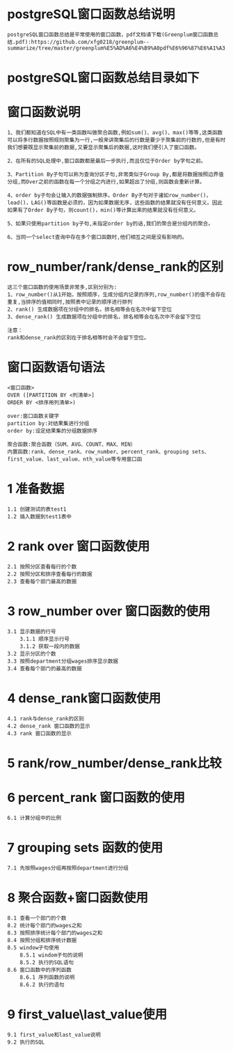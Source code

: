 # postgreSQL窗口函数总结说明
	postgreSQL窗口函数总结是平常使用的窗口函数，pdf文档请下载(Greenplum窗口函数总结.pdf):https://github.com/xfg0218/greenplum--summarize/tree/master/greenplum%E5%AD%A6%E4%B9%A0pdf%E6%96%87%E6%A1%A3

# postgreSQL窗口函数总结目录如下

# 窗口函数说明
	1、我们都知道在SQL中有一类函数叫做聚合函数,例如sum()、avg()、max()等等,这类函数可以将多行数据按照规则聚集为一行,一般来讲聚集后的行数是要少于聚集前的行数的,但是有时我们想要既显示聚集前的数据,又要显示聚集后的数据,这时我们便引入了窗口函数。
	
	2、在所有的SQL处理中,窗口函数都是最后一步执行,而且仅位于Order by字句之前。
	
	3、Partition By子句可以称为查询分区子句,非常类似于Group By,都是将数据按照边界值分组,而Over之前的函数在每一个分组之内进行,如果超出了分组,则函数会重新计算。
	
	4、order by子句会让输入的数据强制排序。Order By子句对于诸如row_number()，lead()，LAG()等函数是必须的，因为如果数据无序，这些函数的结果就没有任何意义。因此如果有了Order By子句，则count()，min()等计算出来的结果就没有任何意义。
	
	5、如果只使用partition by子句,未指定order by的话,我们的聚合是分组内的聚合。
	
	6、当同一个select查询中存在多个窗口函数时,他们相互之间是没有影响的。
	
# row_number/rank/dense_rank的区别
	这三个窗口函数的使用场景非常多,区别分别为:
	1、row_number()从1开始，按照顺序，生成分组内记录的序列,row_number()的值不会存在重复,当排序的值相同时,按照表中记录的顺序进行排列 
	2、rank() 生成数据项在分组中的排名，排名相等会在名次中留下空位 
	3、dense_rank() 生成数据项在分组中的排名，排名相等会在名次中不会留下空位
	
	注意： 
	rank和dense_rank的区别在于排名相等时会不会留下空位。

# 窗口函数语句语法
	<窗口函数> 
	OVER ([PARTITION BY <列清单>]                      
	ORDER BY <排序用列清单>)
	
	over:窗口函数关键字
	partition by:对结果集进行分组
	order by:设定结果集的分组数据排序
	
	聚合函数:聚合函数（SUM、AVG、COUNT、MAX、MIN）
	内置函数:rank、dense_rank、row_number、percent_rank、grouping sets、first_value、last_value、nth_value等专用窗口函

# 1 准备数据
	1.1 创建测试的表test1
	1.2 插入数据到test1表中
	
# 2 rank over 窗口函数使用
	2.1 按照分区查看每行的个数
	2.2 按照分区和排序查看每行的数据
	2.3 查看每个部门最高的数据
	
# 3 row_number over 窗口函数的使用
	3.1 显示数据的行号
		3.1.1 顺序显示行号
		3.1.2 获取一段内的数据
	3.2 显示分区的个数
	3.3 按照department分组wages排序显示数据
	3.4 查看每个部门的最高的数据
	
# 4 dense_rank窗口函数使用
	4.1 rank与dense_rank的区别
	4.2 dense_rank 窗口函数的显示
	4.3 rank 窗口函数的显示
	
# 5 rank/row_number/dense_rank比较

# 6 percent_rank 窗口函数的使用
	6.1 计算分组中的比例
	
# 7 grouping sets 函数的使用
	7.1 先按照wages分组再按照department进行分组
	
# 8 聚合函数+窗口函数使用
	8.1 查看一个部门的个数
	8.2 统计每个部门的wages之和
	8.3 按照排序统计每个部门的wages之和
	8.4 按照分组和排序统计数据
	8.5 window子句使用
		8.5.1 windom子句的说明
		8.5.2 执行的SQL语句
	8.6 窗口函数中的序列函数
		8.6.1 序列函数的说明
		8.6.2 执行的语句
		
# 9 first_value\last_value使用
	9.1 first_value和last_value说明
	9.2 执行的SQL

